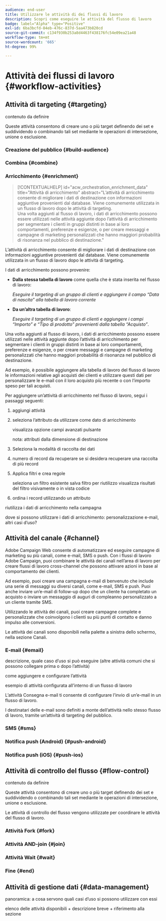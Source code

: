 ```yaml
---
audience: end-user
title: Utilizzare le attività di dei flussi di lavoro
description: Scopri come eseguire le attività del flusso di lavoro
badge: label="Alpha" type="Positive"
exl-id: 6ba3bcfd-84eb-476c-837d-5aa473b820cd
source-git-commit: c134f930b253a8d4463f438176fc54e09ea21a48
workflow-type: tm+mt
source-wordcount: '665'
ht-degree: 99%

---
```



# Attività dei flussi di lavoro {#workflow-activities}

## Attività di targeting {#targeting}

contenuto da definire

<!--à reformuler-->Queste attività consentono di creare uno o più target definendo dei set e suddividendo o combinando tali set mediante le operazioni di intersezione, unione o esclusione.

### Creazione del pubblico {#build-audience}

### Combina {#combine}

### Arricchimento {#enrichment}

>[!CONTEXTUALHELP]
>id="acw_orchestration_enrichment_data"
>title="Attività di arricchimento"
>abstract="L’attività di arricchimento consente di migliorare i dati di destinazione con informazioni aggiuntive provenienti dal database. Viene comunemente utilizzata in un flusso di lavoro dopo le attività di targeting.<br/>Una volta aggiunti al flusso di lavoro, i dati di arricchimento possono essere utilizzati nelle attività aggiunte dopo l’attività di arricchimento per segmentare i clienti in gruppi distinti in base ai loro comportamenti, preferenze e esigenze, o per creare messaggi e campagne di marketing personalizzati che hanno maggiori probabilità di risonanza nel pubblico di destinazione."

L’attività di arricchimento consente di migliorare i dati di destinazione con informazioni aggiuntive provenienti dal database. Viene comunemente utilizzata in un flusso di lavoro dopo le attività di targeting.

I dati di arricchimento possono provenire:

* **Dalla stessa tabella di lavoro** come quella che è stata inserita nel flusso di lavoro:

   *Eseguire il targeting di un gruppo di clienti e aggiungere il campo “Data di nascita” alla tabella di lavoro corrente*

* **Da un’altra tabella di lavoro**:

   *Eseguire il targeting di un gruppo di clienti e aggiungere i campi “Importo” e “Tipo di prodotto” provenienti dalla tabella “Acquisto”*.

Una volta aggiunti al flusso di lavoro, i dati di arricchimento possono essere utilizzati nelle attività aggiunte dopo l’attività di arricchimento per segmentare i clienti in gruppi distinti in base ai loro comportamenti, preferenze e esigenze, o per creare messaggi e campagne di marketing personalizzati che hanno maggiori probabilità di risonanza nel pubblico di destinazione.

Ad esempio, è possibile aggiungere alla tabella di lavoro del flusso di lavoro le informazioni relative agli acquisti dei clienti e utilizzare questi dati per personalizzare le e-mail con il loro acquisto più recente o con l’importo speso per tali acquisti.

Per aggiungere un’attività di arricchimento nel flusso di lavoro, segui i passaggi seguenti:

1. aggiungi attività
1. seleziona l’attributo da utilizzare come dato di arricchimento

   visualizza opzione campi avanzati
pulsante

   nota: attributi dalla dimensione di destinazione

1. Seleziona la modalità di raccolta dei dati
1. numero di record da recuperare se si desidera recuperare una raccolta di più record
1. Applica filtri e crea regole

   seleziona un filtro esistente
salva filtro per riutilizzo
visualizza risultati del filtro visivamente o in vista codice

1. ordina i record utilizzando un attributo

riutilizza i dati di arricchimento nella campagna

dove si possono utilizzare i dati di arricchimento: personalizzazione e-mail, altri casi d’uso?


## Attività del canale {#channel}

Adobe Campaign Web consente di automatizzare ed eseguire campagne di marketing su più canali, come e-mail, SMS o push. Con i flussi di lavoro Adobe Campaign, puoi combinare le attività dei canali nell’area di lavoro per creare flussi di lavoro cross-channel che possono attivare azioni in base al comportamento dei clienti.

Ad esempio, puoi creare una campagna e-mail di benvenuto che include una serie di messaggi su diversi canali, come e-mail, SMS e push. Puoi anche inviare un’e-mail di follow-up dopo che un cliente ha completato un acquisto o inviare un messaggio di auguri di compleanno personalizzato a un cliente tramite SMS.

Utilizzando le attività dei canali, puoi creare campagne complete e personalizzate che coinvolgono i clienti su più punti di contatto e danno impulso alle conversioni.

Le attività dei canali sono disponibili nella palette a sinistra dello schermo, nella sezione Canali.

### E-mail {#email}

descrizione, quale caso d’uso si può eseguire (altre attività comuni che si possono collegare prima o dopo l’attività)

come aggiungere e configurare l’attività

esempio di attività configurata all’interno di un flusso di lavoro


L’attività Consegna e-mail ti consente di configurare l’invio di un’e-mail in un flusso di lavoro.

<!-- Scheduled emails available?

This can be a single send email and sent just once, or it can be a recurring email.
* Single send emails are standard emails, sent once.
* Recurring emails allow you to send the same email multiple times to different targets over a defined period. You can aggregate the deliveries per period in order to get reports that correspond to your needs.

When linked to a scheduler, you can define recurring emails.-->

I destinatari delle e-mail sono definiti a monte dell’attività nello stesso flusso di lavoro, tramite un’attività di targeting del pubblico.

<!--The message preparation is triggered according to the workflow execution parameters. From the message dashboard, you can select whether to request or not a manual confirmation to send the message (required by default). You can start the workflow manually or place a scheduler activity in the workflow to automate execution.-->


### SMS {#sms}

### Notifica push (Android) {#push-android}

### Notifica push (iOS) {#push-ios}

## Attività di controllo del flusso {#flow-control}

contenuto da definire

<!--à reformuler-->Queste attività consentono di creare uno o più target definendo dei set e suddividendo o combinando tali set mediante le operazioni di intersezione, unione o esclusione.

Le attività di controllo del flusso vengono utilizzate per coordinare le attività del flusso di lavoro.

### Attività Fork {#fork}

### Attività AND-join {#join}


### Attività Wait {#wait}

### Fine {#end}

## Attività di gestione dati {#data-management}

panoramica: a cosa servono
quali casi d’uso si possono utilizzare con essi

elenco delle attività disponibili + descrizione breve + riferimento alla sezione

